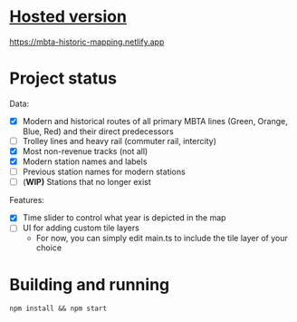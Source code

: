 # [Hosted version](https://mbta-historic-mapping.netlify.app)
https://mbta-historic-mapping.netlify.app

# Project status
Data:
- [x] Modern and historical routes of all primary MBTA lines (Green, Orange, Blue, Red) and their direct predecessors
- [ ] Trolley lines and heavy rail (commuter rail, intercity)
- [x] Most non-revenue tracks (not all)
- [x] Modern station names and labels
- [ ] Previous station names for modern stations
- [ ] (**WIP)** Stations that no longer exist

Features:
- [x] Time slider to control what year is depicted in the map
- [ ] UI for adding custom tile layers
  - For now, you can simply edit main.ts to include the tile layer of your choice

# Building and running

`npm install && npm start`